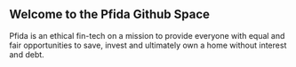 ## Welcome to the Pfida Github Space

Pfida is an ethical fin-tech on a mission to provide everyone with equal and fair opportunities to save, invest and ultimately own a home without interest and debt.
